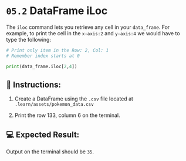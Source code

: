 # `05.2` DataFrame iLoc

The `iloc` command lets you retrieve any cell in your `data_frame`. For example, to print the cell in the `x-axis:2` and `y-axis:4` we would have to type the following:

```python
# Print only item in the Row: 2, Col: 1
# Remember index starts at 0

print(data_frame.iloc[2,4])
```

## 📝 Instructions:

1. Create a DataFrame using the `.csv` file located at `.learn/assets/pokemon_data.csv`

2. Print the row 133, column 6 on the terminal.

## 💻 Expected Result:

Output on the terminal should be `35`.
